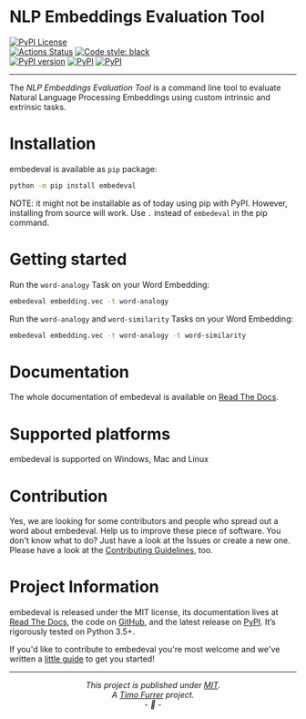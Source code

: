 # NLP Embeddings Evaluation Tool

[![PyPI License](https://img.shields.io/pypi/l/embedeval.svg)](https://github.com/timofurrer/embedeval/blob/master/LICENSE)
<br>
[![Actions Status](https://github.com/timofurrer/embedeval/workflows/CI/badge.svg)](https://github.com/timofurrer/embedeval/actions)
[![Code style: black](https://img.shields.io/badge/code%20style-black-000000.svg)](https://github.com/ambv/black)
<br>
[![PyPI version](https://badge.fury.io/py/embedeval.svg)](https://badge.fury.io/py/embedeval)
[![PyPI](https://img.shields.io/pypi/pyversions/embedeval.svg)](https://pypi.python.org/pypi/embedeval)
[![PyPI](https://img.shields.io/pypi/wheel/embedeval.svg)](https://pypi.python.org/pypi/embedeval)

***

The *NLP Embeddings Evaluation Tool* is a command line tool to evaluate Natural Language Processing Embeddings
using custom intrinsic and extrinsic tasks.

# Installation

embedeval is available as `pip` package:

```bash
python -m pip install embedeval
```

NOTE: it might not be installable as of today using pip with PyPI.
However, installing from source will work. Use `.` instead of `embedeval` in the pip command.

# Getting started

Run the `word-analogy` Task on your Word Embedding:

```bash
embedeval embedding.vec -t word-analogy
```

Run the `word-analogy` and `word-similarity` Tasks on your Word Embedding:

```bash
embedeval embedding.vec -t word-analogy -t word-similarity
```

# Documentation

The whole documentation of embedeval is available on [Read The Docs](http://embedeval.readthedocs.org).

# Supported platforms

embedeval is supported on Windows, Mac and Linux

# Contribution

Yes, we are looking for some contributors and people who spread out a word about embedeval. Help us to improve these piece of software. You don't know what to do?
Just have a look at the Issues or create a new one.
Please have a look at the [Contributing Guidelines](https://github.com/timofurrer/embedeval/blob/master/.github/CONTRIBUTING.md), too.

# Project Information

embedeval is released under the MIT license, its documentation lives at [Read The Docs](http://embedeval.readthedocs.org),
the code on [GitHub](https://github.com/timofurrer/embedeval),
and the latest release on [PyPI](https://pypi.org/project/embedeval).
It’s rigorously tested on Python 3.5+.

If you'd like to contribute to embedeval you're most welcome and we've written a [little guide](https://github.com/timofurrer/embedeval/blob/master/.github/CONTRIBUTING.md) to get you started!

***

*<p align="center">This project is published under [MIT](LICENSE).<br>A [Timo Furrer](https://tuxtimo.me) project.<br>- :tada: -</p>*
